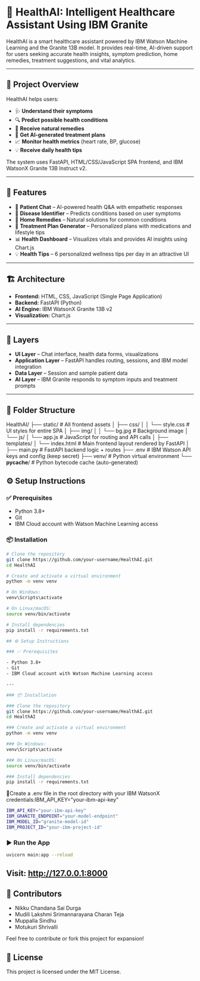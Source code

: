 # 🧠 HealthAI: Intelligent Healthcare Assistant Using IBM Granite

HealthAI is a smart healthcare assistant powered by IBM Watson Machine Learning and the Granite 13B model. It provides real-time, AI-driven support for users seeking accurate health insights, symptom prediction, home remedies, treatment suggestions, and vital analytics.

---

## 🎯 Project Overview

HealthAI helps users:

- 🩺 **Understand their symptoms**
- 🔍 **Predict possible health conditions**
- 🌿 **Receive natural remedies**
- 💊 **Get AI-generated treatment plans**
- 📈 **Monitor health metrics** (heart rate, BP, glucose)
- 💡 **Receive daily health tips**

The system uses FastAPI, HTML/CSS/JavaScript SPA frontend, and IBM WatsonX Granite 13B Instruct v2.

---

## 🧩 Features

- 💬 **Patient Chat** – AI-powered health Q&A with empathetic responses
- 🧪 **Disease Identifier** – Predicts conditions based on user symptoms
- 🌿 **Home Remedies** – Natural solutions for common conditions
- 💊 **Treatment Plan Generator** – Personalized plans with medications and lifestyle tips
- 📊 **Health Dashboard** – Visualizes vitals and provides AI insights using Chart.js
- 💡 **Health Tips** – 6 personalized wellness tips per day in an attractive UI

---

## 🏗️ Architecture

- **Frontend:** HTML, CSS, JavaScript (Single Page Application)
- **Backend:** FastAPI (Python)
- **AI Engine:** IBM WatsonX Granite 13B v2
- **Visualization:** Chart.js

---

## 🔄 Layers

- **UI Layer** – Chat interface, health data forms, visualizations
- **Application Layer** – FastAPI handles routing, sessions, and IBM model integration
- **Data Layer** – Session and sample patient data
- **AI Layer** – IBM Granite responds to symptom inputs and treatment prompts

---

## 📁 Folder Structure
HealthAI/
├── static/                      # All frontend assets
│   ├── css/
│   │   └── style.css            # UI styles for entire SPA
│   ├── img/
│   │   └── bg.jpg               # Background image
│   └── js/
│       └── app.js              # JavaScript for routing and API calls
│
├── templates/
│   └── index.html              # Main frontend layout rendered by FastAPI
│
├── main.py                     # FastAPI backend logic + routes
├── .env                        # IBM Watson API keys and config (keep secret)
├── venv/                       # Python virtual environment
└── __pycache__/                # Python bytecode cache (auto-generated)


## ⚙️ Setup Instructions

### ✅ Prerequisites

- Python 3.8+
- Git
- IBM Cloud account with Watson Machine Learning access

### 📦 Installation

```bash
# Clone the repository
git clone https://github.com/your-username/HealthAI.git
cd HealthAI

# Create and activate a virtual environment
python -m venv venv

# On Windows:
venv\Scripts\activate

# On Linux/macOS:
source venv/bin/activate

# Install dependencies
pip install -r requirements.txt

## ⚙️ Setup Instructions

### ✅ Prerequisites

- Python 3.8+
- Git
- IBM Cloud account with Watson Machine Learning access

---

### 📦 Installation

### Clone the repository
git clone https://github.com/your-username/HealthAI.git
cd HealthAI

### Create and activate a virtual environment
python -m venv venv

### On Windows:
venv\Scripts\activate

### On Linux/macOS:
source venv/bin/activate

### Install dependencies
pip install -r requirements.txt
```

📌Create a .env file in the root directory with your IBM WatsonX credentials:IBM_API_KEY="your-ibm-api-key"
```bash
IBM_API_KEY="your-ibm-api-key"
IBM_GRANITE_ENDPOINT="your-model-endpoint"
IBM_MODEL_ID="granite-model-id"
IBM_PROJECT_ID="your-ibm-project-id"
```
### ▶️ Run the App
```bash
uvicorn main:app --reload
```
Visit: http://127.0.0.1:8000
---
## 👥 Contributors

- Nikku Chandana Sai Durga
- Mudili Lakshmi Srimannarayana Charan Teja
- Muppalla Sindhu
- Motukuri Shrivalli

Feel free to contribute or fork this project for expansion!

## 📄 License
This project is licensed under the MIT License.
